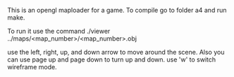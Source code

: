 This is an opengl maploader for a game. To compile go to folder a4 and run make.

To run it use the command 
./viewer ../maps/<map_number>/<map_number>.obj

use the left, right, up, and down  arrow to move around the scene. Also you can use page up and page down to turn up and down. use 'w' to switch wireframe mode.

